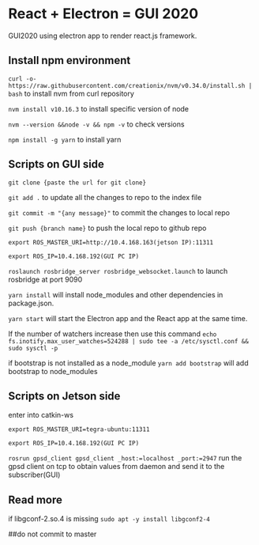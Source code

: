 # React + Electron = GUI 2020

GUI2020 using electron app to render react.js framework.

## Install npm environment
```curl -o- https://raw.githubusercontent.com/creationix/nvm/v0.34.0/install.sh | bash``` to install nvm from curl repository

```nvm install v10.16.3``` to install specific version of node

```nvm --version &&node -v && npm -v``` to check versions

```npm install -g yarn``` to install yarn


## Scripts on GUI side
```git clone {paste the url for git clone}```  

```git add .``` to update all the changes to repo to the index file

```git commit -m "{any message}"``` to commit the changes to local repo

```git push {branch name}``` to push the local repo to github repo

```export ROS_MASTER_URI=http://10.4.168.163(jetson IP):11311```

```export ROS_IP=10.4.168.192(GUI PC IP)```

```roslaunch rosbridge_server rosbridge_websocket.launch``` to launch rosbridge at port 9090

```yarn install``` will install node_modules and other dependencies in package.json.

```yarn start``` will start the Electron app and the React app at the same time.

If the number of watchers increase then use this command
```echo fs.inotify.max_user_watches=524288 | sudo tee -a /etc/sysctl.conf && sudo sysctl -p```

if bootstrap is not installed as a node_module
```yarn add bootstrap``` will add bootstrap to node_modules

## Scripts on Jetson side
enter into catkin-ws

```export ROS_MASTER_URI=tegra-ubuntu:11311```

```export ROS_IP=10.4.168.192(GUI PC IP)```

```rosrun gpsd_client gpsd_client _host:=localhost _port:=2947``` run the gpsd client on tcp to obtain values from daemon and send it to the subscriber(GUI)

## Read more
if libgconf-2.so.4 is missing
```sudo apt -y install libgconf2-4```

##do not commit to master 
